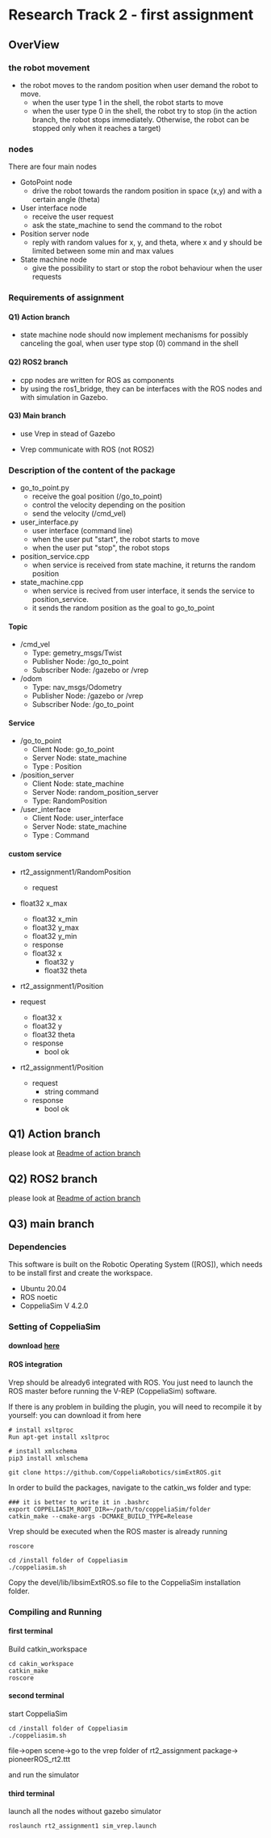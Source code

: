 # Research Track 2 - first assignment
## OverView

### the robot movement

- the robot moves to the random position when user demand the robot to move.
  - when the user type 1 in the shell, the robot starts to move
  - when the user type 0 in the shell, the robot try to stop (in the action branch, the robot stops immediately. Otherwise, the robot can be stopped only when it reaches a target)

### nodes

There are four main nodes

- GotoPoint node
  - drive the robot towards the random position in space (x,y) and with a certain angle (theta)
- User interface node
  - receive the user request
  - ask the state_machine to send the command to the robot
- Position server node
  - reply with random values for x, y, and theta, where x and y should be limited between some min and max values
- State machine node
  - give the possibility to start or stop the robot behaviour when the user requests



### Requirements of assignment

#### Q1) Action branch

- state machine node should now implement mechanisms for possibly canceling the goal, when user type stop (0) command in the shell



#### Q2) ROS2 branch

- cpp nodes are written for ROS as components
- by using the ros1_bridge, they can be interfaces with the ROS nodes and with simulation in Gazebo.



#### Q3) Main branch

- use Vrep in stead of Gazebo

- Vrep communicate with ROS (not ROS2)

  

### Description of the content of the package

- go_to_point.py
  - receive the goal position (/go_to_point)
  - control the velocity depending on the position
  - send the velocity (/cmd_vel)
- user_interface.py
  - user interface (command line)
  - when the user put "start", the robot starts to move
  - when the user put "stop", the robot stops
- position_service.cpp
  - when service is received from state machine, it returns the random position
- state_machine.cpp
  - when service is recived from user interface, it sends the service to position_service. 
  - it sends the random position as the goal to go_to_point

#### Topic 

- /cmd_vel
  - Type: gemetry_msgs/Twist
  - Publisher Node: /go_to_point
  - Subscriber Node: /gazebo or /vrep
- /odom
  - Type: nav_msgs/Odometry
  - Publisher Node: /gazebo or /vrep
  - Subscriber Node: /go_to_point



#### Service

- /go_to_point
  - Client Node: go_to_point
  - Server Node: state_machine
  - Type : Position
- /position_server
  - Client Node: state_machine
  - Server Node: random_position_server
  - Type:  RandomPosition
- /user_interface
  - Client Node: user_interface
  - Server Node: state_machine
  - Type : Command
  
  



#### custom service

- rt2_assignment1/RandomPosition

  - request
- float32 x_max
    - float32 x_min
    - float32 y_max
    - float32 y_min
  - response
  - float32 x
    - float32 y
    - float32 theta
- rt2_assignment1/Position
- request
    - float32 x
    - float32 y
    - float32 theta
  - response
    - bool ok
- rt2_assignment1/Position
  - request
    - string command
  - response
    - bool ok



## Q1) Action branch

please look at [Readme of action branch](https://github.com/n-shintaro/rt2_assignment1/tree/action)



## Q2) ROS2 branch

please look at [Readme of action branch](https://github.com/n-shintaro/rt2_assignment1/tree/ros2)



## Q3) main branch

### Dependencies

This software is built on the Robotic Operating System ([ROS]), which needs to be install first and create the workspace. 

- Ubuntu 20.04
- ROS noetic
- CoppeliaSim V 4.2.0



### Setting of CoppeliaSim

#### download [here](http://www.coppeliarobotics.com/downloads.html)

#### ROS integration

Vrep should be already6 integrated with ROS. You just need to launch the ROS master before running the V-REP (CoppeliaSim) software. 

If there is any problem in building the plugin, you will need to recompile it by yourself: you
can download it from here

```
# install xsltproc
Run apt-get install xsltproc

# install xmlschema
pip3 install xmlschema

git clone https://github.com/CoppeliaRobotics/simExtROS.git
```



In order to build the packages, navigate to the catkin_ws folder and type:

```
### it is better to write it in .bashrc
export COPPELIASIM_ROOT_DIR=~/path/to/coppeliaSim/folder
catkin_make --cmake-args -DCMAKE_BUILD_TYPE=Release
```

Vrep should be executed when the ROS master is already running

```
roscore
```



```
cd /install folder of Coppeliasim
./coppeliasim.sh
```



Copy the devel/lib/libsimExtROS.so file to the CoppeliaSim installation folder.



### Compiling and Running

#### first terminal

Build catkin_workspace

```
cd cakin_workspace
catkin_make
roscore
```



#### second terminal

start CoppeliaSim

```
cd /install folder of Coppeliasim
./coppeliasim.sh
```



file->open scene->go to the vrep folder of rt2_assignment package-> pioneerROS_rt2.ttt

and run the simulator



#### third terminal

launch all the nodes without gazebo simulator

```
roslaunch rt2_assignment1 sim_vrep.launch
```






